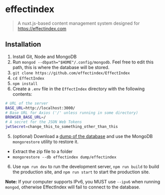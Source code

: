 # effectindex

> A nuxt.js-based content management system designed for https://effectindex.com

## Installation

1. Install Git, Node and MongoDB
2. Run `mongod --dbpath="$HOME"/.config/mongodb`. Feel free to edit this path, this is where the database will be stored.
3. `git clone https://github.com/effectindex/EffectIndex`
4. `cd EffectIndex`
5. `npm install`
6. Create a `.env` file in the `EffectIndex` directory with the following contents:
```bash
# URL of the server 
BASE_URL=http://localhost:3000/
# Base URL for Axios ('/' unless running in some directory)
BROWSER_BASE_URL=/
# A secret for the JSON Web Tokens
jwtSecret=change_this_to_something_other_than_this
```
5. (optional) Download a [dump of the database](https://effectindex.com/dump-2022-04-18.tgz) and use the MongoDB `mongorestore` utility to restore it.
  - Extract the zip file to a folder
  - `mongorestore --db effectindex dump/effectindex`
6. Use `npm run dev` to run the development server, `npm run build` to build the production site, and `npm run start` to start the production site.

**Note:** If your computer supports IPv6, you MUST use `--ipv6` when running `mongod`, otherwise EffectIndex will fail to connect to the database.
